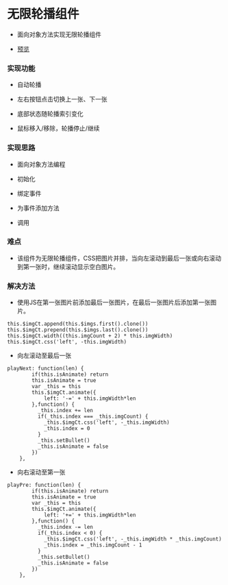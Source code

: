 # 无限轮播组件

* 面向对象方法实现无限轮播组件

* [预览](https://caisenyu-n.github.io/carousel-slide/)

### 实现功能

* 自动轮播

* 左右按钮点击切换上一张、下一张

* 底部状态随轮播索引变化

* 鼠标移入/移除，轮播停止/继续

### 实现思路

* 面向对象方法编程

* 初始化

* 绑定事件

* 为事件添加方法

* 调用

### 难点

* 该组件为无限轮播组件，CSS把图片并排，当向左滚动到最后一张或向右滚动到第一张时，继续滚动显示空白图片。

### 解决方法

* 使用JS在第一张图片前添加最后一张图片，在最后一张图片后添加第一张图片。

```
this.$imgCt.append(this.$imgs.first().clone())
this.$imgCt.prepend(this.$imgs.last().clone())
this.$imgCt.width((this.imgCount + 2) * this.imgWidth)
this.$imgCt.css('left', -this.imgWidth)
```

* 向左滚动至最后一张

```
playNext: function(len) {
        if(this.isAnimate) return
        this.isAnimate = true
        var _this = this
        this.$imgCt.animate({
            left: '-=' + this.imgWidth*len
        },function() {
          _this.index += len
          if(_this.index === _this.imgCount) {
            _this.$imgCt.css('left', -_this.imgWidth)
            _this.index = 0
          }
          _this.setBullet()
          _this.isAnimate = false
        })
    },
```

* 向右滚动至第一张

```
playPre: function(len) {
        if(this.isAnimate) return
        this.isAnimate = true
        var _this = this
        this.$imgCt.animate({
            left: '+=' + this.imgWidth*len
        },function() {
          _this.index -= len
          if(_this.index < 0) {
            _this.$imgCt.css('left', -_this.imgWidth * _this.imgCount)
            _this.index = _this.imgCount - 1
          }
          _this.setBullet()
          _this.isAnimate = false
        })
    },
```
